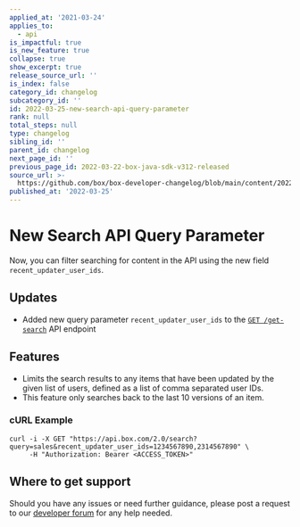 ```yaml
---
applied_at: '2021-03-24'
applies_to:
  - api
is_impactful: true
is_new_feature: true
collapse: true
show_excerpt: true
release_source_url: ''
is_index: false
category_id: changelog
subcategory_id: ''
id: 2022-03-25-new-search-api-query-parameter
rank: null
total_steps: null
type: changelog
sibling_id: ''
parent_id: changelog
next_page_id: ''
previous_page_id: 2022-03-22-box-java-sdk-v312-released
source_url: >-
  https://github.com/box/box-developer-changelog/blob/main/content/2022/03-25-new-search-api-query-parameter.md
published_at: '2022-03-25'
---
```

# New Search API Query Parameter

Now, you can filter searching for content in the API using the new field `recent_updater_user_ids`.

<!-- more -->

## Updates
* Added new query parameter `recent_updater_user_ids` to the [`GET /get-search`][2] API endpoint

## Features
* Limits the search results to any items that have been updated by the given list of users, defined as a list of comma separated user IDs.
* This feature only searches back to the last 10 versions of an item.

### cURL Example

```curl
curl -i -X GET "https://api.box.com/2.0/search?query=sales&recent_updater_user_ids=1234567890,2314567890" \
     -H "Authorization: Bearer <ACCESS_TOKEN>"
```

## Where to get support

Should you have any issues or need further guidance, please post a request to
our [developer forum][1] for any help needed.

[1]: https://support.box.com/hc/en-us/community/topics/360001932973-Platform-and-Developer-Forum
[2]: e://get-search/#param-recent_updater_user_ids